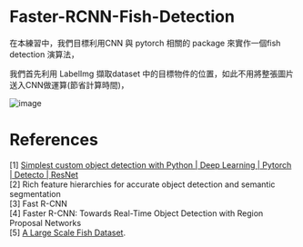 # Faster-RCNN-Fish-Detection

在本練習中，我們目標利用CNN 與 pytorch 相關的 package 來實作一個fish detection 演算法，

我們首先利用 LabelImg 擷取dataset 中的目標物件的位置，如此不用將整張圖片送入CNN做運算(節省計算時間)，

![image](https://user-images.githubusercontent.com/108604868/188943075-989626b2-7245-42bf-a124-f07f117b1557.png)







# References  
[1] [Simplest custom object detection with Python | Deep Learning | Pytorch | Detecto | ResNet](https://www.youtube.com/watch?v=6FUcLHv6wpE&ab_channel=ArjunKashyap)  
[2] Rich feature hierarchies for accurate object detection and semantic segmentation  
[3] Fast R-CNN    
[4] Faster R-CNN: Towards Real-Time Object Detection with Region Proposal Networks        
[5] [A Large Scale Fish Dataset](https://www.kaggle.com/datasets/crowww/a-large-scale-fish-dataset). 
